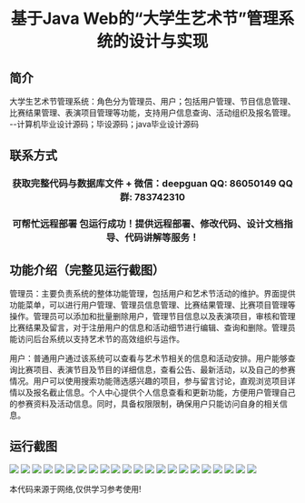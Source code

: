 <p><h1 align="center">基于Java Web的“大学生艺术节”管理系统的设计与实现</h1></p>

## 简介
大学生艺术节管理系统：角色分为管理员、用户；包括用户管理、节目信息管理、比赛结果管理、表演项目管理等功能，支持用户信息查询、活动组织及报名管理。    --计算机毕业设计源码；毕设源码；java毕业设计源码


## 联系方式
<p><h3 align="center">获取完整代码与数据库文件 + 微信：deepguan QQ: 86050149 QQ群: 783742310</h3></p>
<p><h3 align="center">可帮忙远程部署 包运行成功！提供远程部署、修改代码、设计文档指导、代码讲解等服务！</h3></p>

## 功能介绍（完整见运行截图）
管理员：主要负责系统的整体功能管理，包括用户和艺术节活动的维护。界面提供功能菜单，可以进行用户管理、管理员信息管理、比赛结果管理、比赛项目管理等操作。管理员可以添加和批量删除用户，管理节目信息以及表演项目，审核和管理比赛结果及留言，对于注册用户的信息和活动细节进行编辑、查询和删除。管理员能访问后台系统以支持艺术节的高效组织与运作。

用户：普通用户通过该系统可以查看与艺术节相关的信息和活动安排。用户能够查询比赛项目、表演节目及节目的详细信息，查看公告、最新活动，以及自己的参赛情况。用户可以使用搜索功能筛选感兴趣的项目，参与留言讨论，直观浏览项目详情以及报名截止信息。个人中心提供个人信息查看和更新功能，方便用户管理自己的参赛资料及活动信息。同时，具备权限限制，确保用户只能访问自身的相关信息。


## 运行截图
![](img/001.jpg)
![](img/002.jpg)
![](img/003.jpg)
![](img/004.jpg)
![](img/005.jpg)
![](img/006.jpg)
![](img/007.jpg)
![](img/008.jpg)
![](img/009.jpg)
![](img/010.jpg)
![](img/011.jpg)
![](img/012.jpg)
![](img/013.jpg)
![](img/014.jpg)
![](img/015.jpg)
![](img/016.jpg)
![](img/017.jpg)
![](img/018.jpg)
![](img/019.jpg)
![](img/020.jpg)
![](img/021.jpg)
![](img/022.jpg)

<p>本代码来源于网络,仅供学习参考使用!</p>
